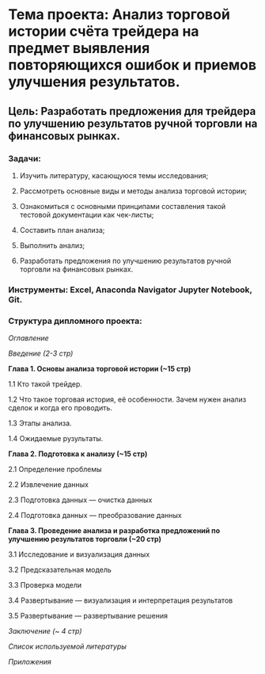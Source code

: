 # **Тема проекта**: Анализ торговой истории счёта трейдера на предмет выявления повторяющихся ошибок и приемов улучшения результатов.
## **Цель**: Разработать предложения для трейдера по улучшению результатов ручной торговли на финансовых рынках.

### **Задачи**:   

1. Изучить литературу, касающуюся темы исследования;    

2. Рассмотреть основные виды и методы анализа торговой истории;

3. Ознакомиться с основными принципами составления такой тестовой документации как чек-листы; 

4. Составить план анализа;   

5. Выполнить анализ;

6. Разработать предложения по улучшению результатов ручной торговли на финансовых рынках.

### **Инструменты**: Excel, Anaconda Navigator Jupyter Notebook, Git.

### **Структура дипломного проекта**:   

_Оглавление_  

_Введение (2-3 стр)_ 

**Глава 1. Основы анализа торговой истории (~15 стр)**  

1.1 Кто такой трейдер. 

1.2 Что такое торговая история, её особенности. Зачем нужен анализ сделок и когда его проводить.

1.3 Этапы анализа.

1.4 Ожидаемые рузультаты.

**Глава 2. Подготовка к анализу (~15 стр)** 

2.1 Определение проблемы

2.2 Извлечение данных

2.3 Подготовка данных — очистка данных

2.4 Подготовка данных — преобразование данных

**Глава 3. Проведение анализа и разработка предложений по улучшению результатов торговли (~20 стр)** 

3.1 Исследование и визуализация данных

3.2 Предсказательная модель

3.3 Проверка модели

3.4 Развертывание — визуализация и интерпретация результатов

3.5 Развертывание — развертывание решения

_Заключение (~ 4 стр)_ 

_Список используемой литературы_ 

_Приложения_